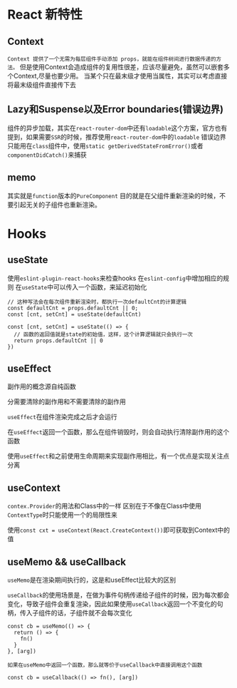 # React 新特性

## Context
`Context 提供了一个无需为每层组件手动添加 props，就能在组件树间进行数据传递的方法。`
但是使用Context会造成组件的复用性很差，应该尽量避免，虽然可以嵌套多个Context,尽量也要少用。
当某个只在最末级才使用当属性，其实可以考虑直接将最末级组件直接传下去

## Lazy和Suspense以及Error boundaries(错误边界)
组件的异步加载，其实在`react-router-dom`中还有`loadable`这个方案，官方也有提到，如果需要`SSR`的时候，推荐使用`react-router-dom`中的`loadable`
错误边界只能用在`class`组件中，使用`static getDerivedStateFromError()`或者`componentDidCatch()`来捕获

## memo
其实就是`function`版本的`PureComponent`
目的就是在父组件重新渲染的时候，不要引起无关的子组件也重新渲染。

# Hooks

## useState
使用`eslint-plugin-react-hooks`来检查hooks
在`eslint-config`中增加相应的规则
在`useState`中可以传入一个函数，来延迟初始化
```
// 这种写法会在每次组件重新渲染时，都执行一次defaultCnt的计算逻辑
const defaultCnt = props.defaultCnt || 0;
const [cnt, setCnt] = useState(defaultCnt)

const [cnt, setCnt] = useState(() => {
  // 函数的返回值就是state的初始值，这样，这个计算逻辑就只会执行一次
  return props.defaultCnt || 0
})
```

## useEffect
副作用的概念源自纯函数

分需要清除的副作用和不需要清除的副作用

`useEffect`在组件渲染完成之后才会运行

在`useEffect`返回一个函数，那么在组件销毁时，则会自动执行清除副作用的这个函数

使用`useEffect`和之前使用生命周期来实现副作用相比，有一个优点是实现关注点分离

## useContext
`contex.Provider`的用法和Class中的一样
区别在于不像在Class中使用`ContextType`时只能使用一个的局限性来

使用`const cxt = useContext(React.CreateContext())`即可获取到Context中的值

## useMemo && useCallback
`useMemo`是在渲染期间执行的，这是和useEffect比较大的区别

`useCallback`的使用场景是，在做为事件句柄传递给子组件的时候，因为每次都会变化，导致子组件会重复渲染，因此如果使用`useCallback`返回一个不变化的句柄，传入子组件的话，子组件就不会每次变化

```
const cb = useMemo(() => {
  return () => {
    fn()
  }
}, [arg])

如果在useMemo中返回一个函数，那么就等价于useCallback中直接调用这个函数

const cb = useCallback(() => fn(), [arg])
```